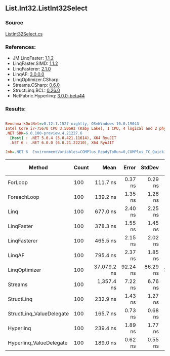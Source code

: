 ﻿## List.Int32.ListInt32Select

### Source
[ListInt32Select.cs](../LinqBenchmarks/List/Int32/ListInt32Select.cs)

### References:
- JM.LinqFaster: [1.1.2](https://www.nuget.org/packages/JM.LinqFaster/1.1.2)
- LinqFaster.SIMD: [1.1.2](https://www.nuget.org/packages/LinqFaster.SIMD/1.0.3)
- LinqFasterer: [2.1.0](https://www.nuget.org/packages/LinqFasterer/2.1.0)
- LinqAF: [3.0.0.0](https://www.nuget.org/packages/LinqAF/3.0.0.0)
- LinqOptimizer.CSharp: [](https://www.nuget.org/packages/LinqOptimizer.CSharp/)
- Streams.CSharp: [0.6.0](https://www.nuget.org/packages/Streams.CSharp/0.6.0)
- StructLinq.BCL: [0.26.0](https://www.nuget.org/packages/StructLinq/0.26.0)
- NetFabric.Hyperlinq: [3.0.0-beta44](https://www.nuget.org/packages/NetFabric.Hyperlinq/3.0.0-beta44)

### Results:
``` ini

BenchmarkDotNet=v0.12.1.1527-nightly, OS=Windows 10.0.19043
Intel Core i7-7567U CPU 3.50GHz (Kaby Lake), 1 CPU, 4 logical and 2 physical cores
.NET SDK=6.0.100-preview.4.21227.6
  [Host] : .NET 5.0.4 (5.0.421.11614), X64 RyuJIT
  .NET 6 : .NET 6.0.0 (6.0.21.22210), X64 RyuJIT

Job=.NET 6  EnvironmentVariables=COMPlus_ReadyToRun=0,COMPlus_TC_QuickJitForLoops=1,COMPlus_TieredPGO=1  Runtime=.NET 6.0  

```
|                   Method | Count |        Mean |    Error |   StdDev |  Ratio | RatioSD |   Gen 0 | Gen 1 | Gen 2 | Allocated |
|------------------------- |------ |------------:|---------:|---------:|-------:|--------:|--------:|------:|------:|----------:|
|                  ForLoop |   100 |    111.7 ns |  0.37 ns |  0.29 ns |   1.00 |    0.00 |       - |     - |     - |         - |
|              ForeachLoop |   100 |    139.2 ns |  1.35 ns |  1.26 ns |   1.25 |    0.01 |       - |     - |     - |         - |
|                     Linq |   100 |    677.0 ns |  2.40 ns |  2.25 ns |   6.06 |    0.03 |  0.0343 |     - |     - |      72 B |
|               LinqFaster |   100 |    378.3 ns |  1.55 ns |  1.45 ns |   3.39 |    0.01 |  0.2179 |     - |     - |     456 B |
|             LinqFasterer |   100 |    465.5 ns |  2.15 ns |  2.02 ns |   4.16 |    0.02 |  0.4206 |     - |     - |     880 B |
|                   LinqAF |   100 |    795.4 ns |  2.37 ns |  1.85 ns |   7.12 |    0.03 |       - |     - |     - |         - |
|            LinqOptimizer |   100 | 37,079.2 ns | 92.24 ns | 86.29 ns | 331.96 |    1.52 | 13.4277 |     - |     - |  28,183 B |
|                  Streams |   100 |  1,357.4 ns |  7.22 ns |  6.76 ns |  12.16 |    0.06 |  0.2899 |     - |     - |     608 B |
|               StructLinq |   100 |    232.9 ns |  1.43 ns |  1.27 ns |   2.09 |    0.01 |  0.0153 |     - |     - |      32 B |
| StructLinq_ValueDelegate |   100 |    165.7 ns |  0.73 ns |  0.68 ns |   1.48 |    0.01 |       - |     - |     - |         - |
|                Hyperlinq |   100 |    239.4 ns |  1.89 ns |  1.77 ns |   2.14 |    0.02 |       - |     - |     - |         - |
|  Hyperlinq_ValueDelegate |   100 |    189.0 ns |  0.62 ns |  0.55 ns |   1.69 |    0.01 |       - |     - |     - |         - |
